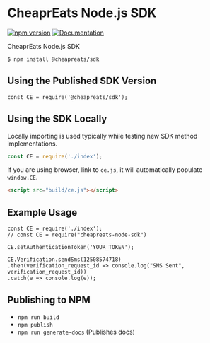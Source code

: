 # CheaprEats Node.js SDK

[![npm version](https://badge.fury.io/js/%40cheapreats%2Fsdk.svg)](https://badge.fury.io/js/%40cheapreats%2Fsdk) [![Documentation](https://img.shields.io/badge/docs-js--sdk.cheapreats.com-blue.svg)](https://js-sdk.cheapreats.com/)

CheaprEats Node.js SDK

```
$ npm install @cheapreats/sdk
```

## Using the Published SDK Version

```
const CE = require('@cheapreats/sdk');
```

## Using the SDK Locally

Locally importing is used typically while testing new SDK method implementations.

```javascript
const CE = require('./index');
```

If you are using browser, link to `ce.js`, it will automatically populate `window.CE`.

```html
<script src="build/ce.js"></script>
```

## Example Usage

```
const CE = require('./index');
// const CE = require("cheapreats-node-sdk")

CE.setAuthenticationToken('YOUR_TOKEN');

CE.Verification.sendSms(12508574718)
.then(verification_request_id => console.log("SMS Sent", verification_request_id))
.catch(e => console.log(e));
```

## Publishing to NPM

* `npm run build`
* `npm publish`
* `npm run generate-docs` (Publishes docs)
